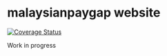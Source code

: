 # malaysianpaygap website

[![Coverage Status](https://coveralls.io/repos/github/malaysianpaygap/website/badge.svg)](https://coveralls.io/github/malaysianpaygap/website)

Work in progress
